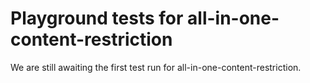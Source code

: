 # Playground tests for all-in-one-content-restriction
We are still awaiting the first test run for all-in-one-content-restriction.
